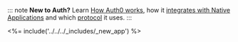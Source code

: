 ::: note
**New to Auth?** Learn <a href="/overview" target="_blank" rel="noreferrer">How Auth0 works</a>, how it <a href="/architecture-scenarios/application/mobile-api" target="_blank" rel="noreferrer">integrates with Native Applications</a> and which <a href="/api-auth/grant/authorization-code-pkce" target="_blank" rel="noreferrer">protocol</a> it uses.
:::

<%= include('../../../_includes/_new_app') %>


